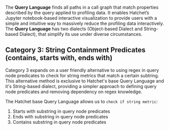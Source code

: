 The **Query Language** finds all paths in a call graph that match properties described by the query applied to profiling data. It enables Hatchet’s Jupyter notebook-based interactive visualization to provide users with a simple and intuitive way to massively reduce the profiling data interactively. The **Query Language** has two dialects (Object-based Dialect and String-based Dialect), that simplify its use under diverse circumstances. 

## Category 3: String Containment Predicates (contains, starts with, ends with)

Category 3 expands on a user friendly alternative to using regex in query node predicates to check for string metrics that match a certain subtring. This alternative method is exclusive to Hatchet's base Query Language and it's String-based dialect, providing a simpler approach to defining query node predicates and removing dependency on regex knowledge.

The Hatchet base Query Language allows us to `check if string metric`:

1. Starts with substring in query node predicates
2. Ends with substring in query node predicates
3. Contains substring in query node predicates
